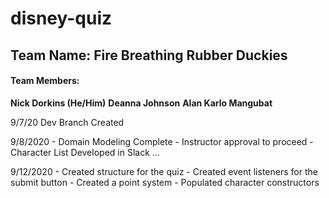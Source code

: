 # disney-quiz

## Team Name: Fire Breathing Rubber Duckies

#### Team Members:
**Nick Dorkins (He/Him)**
**Deanna Johnson**
**Alan Karlo Mangubat**

9/7/20 Dev Branch Created

9/8/2020 - Domain Modeling Complete
         - Instructor approval to proceed
         - Character List Developed in Slack
         ...

9/12/2020 - Created structure for the quiz
          - Created event listeners for the submit button
          - Created a point system 
          - Populated character constructors
          